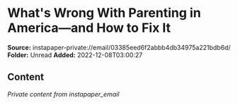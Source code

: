 # What's Wrong With Parenting in America—and How to Fix It

**Source:** instapaper-private://email/03385eed6f2abbb4db34975a221bdb6d/
**Folder:** Unread
**Added:** 2022-12-08T03:00:27




## Content
*Private content from instapaper_email*
